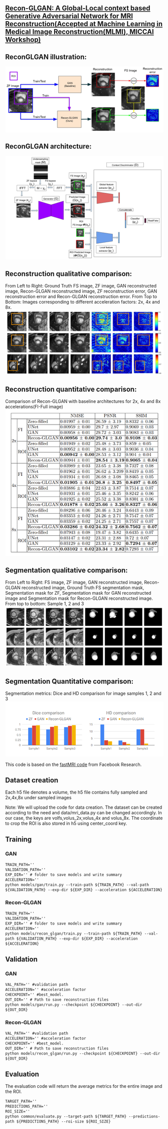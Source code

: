 ## [Recon-GLGAN: A Global-Local context based Generative Adversarial Network for MRI Reconstruction(Accepted at Machine Learning in Medical Image Reconstruction(MLMI), MICCAI Workshop)](https://arxiv.org/abs/1908.09262)

## ReconGLGAN illustration:
![](figures/Recon_ROI_illustration.jpg)
## ReconGLGAN architecture:
![](figures/ROI_GAN.jpg)

## Reconstruction qualitative comparison:
From Left to Right: Ground Truth FS image, ZF image, GAN reconstructed
image, Recon-GLGAN reconstructed image, ZF reconstruction error, GAN reconstruction
error and Recon-GLGAN reconstruction error. From Top to Bottom: Images corresponding
to different acceleration factors: 2x, 4x and 8x.
![](figures/recon_qualitative_comparison.jpg)

## Reconstruction quantitative comparison:
Comparison of Recon-GLGAN with baseline architectures for 2x, 4x and 8x
accelerations(FI-Full image)
![](figures/recon_quantitative_comparison.jpg)


## Segmentation qualitative comparison:
From Left to Right: FS image, ZF image, GAN reconstructed image, Recon-GLGAN reconstructed image, Ground Truth FS segmentation mask, Segmentation mask for ZF, Segmentation mask for GAN reconstructed image and Segmentation mask for Recon-GLGAN reconstructed image. From top to bottom: Sample 1, 2 and 3
![](figures/seg_qualitative_comparison.jpg)

## Segmentation Quantitative comparison:
Segmentation metrics: Dice and HD comparison for image samples 1, 2 and 3
![](figures/seg_quantitative_comparison.jpg)



This code is based on the [fastMRI code](https://github.com/facebookresearch/fastMRI) from Facebook Research.



## Dataset creation

Each h5 file denotes a volume, the h5 file contains fully sampled and 2x,4x,8x under sampled images

Note: We will upload the code for data creation. The dataset can be created according to the need and data/mri_data.py can be changed accordingly. In our case, the keys are volfs,volus_2x,volus_4x and volus_8x. The coordinate to crop the ROI is also stored in h5 using center_coord key. 

## Training 
### GAN 
```
TRAIN_PATH=''
VALIDATION_PATH=''
EXP_DIR='' # folder to save models and write summary
ACCELERATION=''
python models/gan/train.py --train-path ${TRAIN_PATH} --val-path ${VALIDATION_PATH} --exp-dir ${EXP_DIR} --acceleration ${ACCELERATION}
```
### Recon-GLGAN
```
TRAIN_PATH=''
VALIDATION_PATH=''
EXP_DIR='' # folder to save models and write summary
ACCELERATION=''
python models/recon_glgan/train.py --train-path ${TRAIN_PATH} --val-path ${VALIDATION_PATH} --exp-dir ${EXP_DIR} --acceleration ${ACCELERATION}
```

## Validation
### GAN
```
VAL_PATH='' #validation path 
ACCELERATION='' #acceleration factor
CHECKPOINT='' #best_model.
OUT_DIR='' # Path to save reconstruction files 
python models/gan/run.py --checkpoint ${CHECKPOINT} --out-dir ${OUT_DIR}
```
### Recon-GLGAN
```
VAL_PATH='' #validation path 
ACCELERATION='' #acceleration factor
CHECKPOINT='' #best_model.
OUT_DIR='' # Path to save reconstruction files 
python models/recon_glgan/run.py --checkpoint ${CHECKPOINT} --out-dir ${OUT_DIR}
```

## Evaluation
The evaluation code will return the average metrics for the entire image and the ROI. 
```
TARGET_PATH=''
PREDICTIONS_PATH=''
ROI_SIZE=''
python common/evaluate.py --target-path ${TARGET_PATH} --predictions-path ${PREDICTIONS_PATH} --roi-size ${ROI_SIZE}
```
